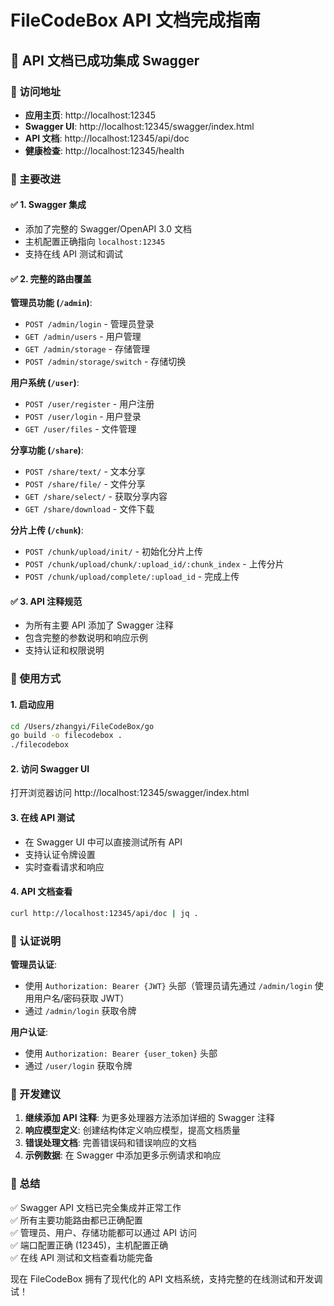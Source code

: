 # FileCodeBox API 文档完成指南

## 🎉 API 文档已成功集成 Swagger

### 📍 访问地址

- **应用主页**: http://localhost:12345
- **Swagger UI**: http://localhost:12345/swagger/index.html  
- **API 文档**: http://localhost:12345/api/doc
- **健康检查**: http://localhost:12345/health

### 🔧 主要改进

#### ✅ 1. Swagger 集成
- 添加了完整的 Swagger/OpenAPI 3.0 文档
- 主机配置正确指向 `localhost:12345`
- 支持在线 API 测试和调试

#### ✅ 2. 完整的路由覆盖
**管理员功能 (`/admin`)**:
- `POST /admin/login` - 管理员登录
- `GET /admin/users` - 用户管理
- `GET /admin/storage` - 存储管理
- `POST /admin/storage/switch` - 存储切换

**用户系统 (`/user`)**:
- `POST /user/register` - 用户注册
- `POST /user/login` - 用户登录  
- `GET /user/files` - 文件管理

**分享功能 (`/share`)**:
- `POST /share/text/` - 文本分享
- `POST /share/file/` - 文件分享
- `GET /share/select/` - 获取分享内容
- `GET /share/download` - 文件下载

**分片上传 (`/chunk`)**:
- `POST /chunk/upload/init/` - 初始化分片上传
- `POST /chunk/upload/chunk/:upload_id/:chunk_index` - 上传分片
- `POST /chunk/upload/complete/:upload_id` - 完成上传

#### ✅ 3. API 注释规范
- 为所有主要 API 添加了 Swagger 注释
- 包含完整的参数说明和响应示例
- 支持认证和权限说明

### 🚀 使用方式

#### 1. 启动应用
```bash
cd /Users/zhangyi/FileCodeBox/go
go build -o filecodebox .
./filecodebox
```

#### 2. 访问 Swagger UI
打开浏览器访问 http://localhost:12345/swagger/index.html

#### 3. 在线 API 测试
- 在 Swagger UI 中可以直接测试所有 API
- 支持认证令牌设置
- 实时查看请求和响应

#### 4. API 文档查看
```bash
curl http://localhost:12345/api/doc | jq .
```

### 🔐 认证说明

**管理员认证**:
- 使用 `Authorization: Bearer {JWT}` 头部（管理员请先通过 `/admin/login` 使用用户名/密码获取 JWT）
- 通过 `/admin/login` 获取令牌

**用户认证**:
- 使用 `Authorization: Bearer {user_token}` 头部  
- 通过 `/user/login` 获取令牌

### 📝 开发建议

1. **继续添加 API 注释**: 为更多处理器方法添加详细的 Swagger 注释
2. **响应模型定义**: 创建结构体定义响应模型，提高文档质量
3. **错误处理文档**: 完善错误码和错误响应的文档
4. **示例数据**: 在 Swagger 中添加更多示例请求和响应

### 🎯 总结

✅ Swagger API 文档已完全集成并正常工作  
✅ 所有主要功能路由都已正确配置  
✅ 管理员、用户、存储功能都可以通过 API 访问  
✅ 端口配置正确 (12345)，主机配置正确  
✅ 在线 API 测试和文档查看功能完备

现在 FileCodeBox 拥有了现代化的 API 文档系统，支持完整的在线测试和开发调试！
